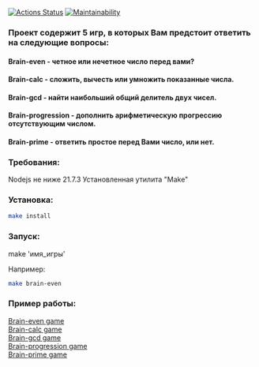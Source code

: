 [![Actions Status](https://github.com/d0b3r27/frontend-project-44/actions/workflows/hexlet-check.yml/badge.svg)](https://github.com/d0b3r27/frontend-project-44/actions)
[![Maintainability](https://api.codeclimate.com/v1/badges/c4d0e4e3eb323ab8c77a/maintainability)](https://codeclimate.com/github/d0b3r27/Brain-games/maintainability)

### Проект содержит 5 игр, в которых Вам предстоит ответить на следующие вопросы:
#### Brain-even - четное или нечетное число перед вами?
#### Brain-calc - сложить, вычесть или умножить показанные числа.
#### Brain-gcd - найти наибольший общий делитель двух чисел.
#### Brain-progression - дополнить арифметическую прогрессию отсутствующим числом.
#### Brain-prime - ответить простое перед Вами число, или нет.

### Требования:
Nodejs не ниже 21.7.3
Установленная утилита "Make"

### Установка:
```bash
make install
```

### Запуск:
make 'имя_игры'

Например:
```bash
make brain-even
```

### Пример работы:

[Brain-even game](https://asciinema.org/a/eiioC51VaCrZBD9cqQPIi3rmJ)  
[Brain-calc game](https://asciinema.org/a/tyApUC9Xsu5qQ1WKpkyhIhEuw)  
[Brain-gcd game](https://asciinema.org/a/FfV8GeCnLo1rrAFnoQNExxSdv)  
[Brain-progression game](https://asciinema.org/a/D2m7Z2L8PxcinWLPh71jUaVPT)  
[Brain-prime game](https://asciinema.org/a/HgSvnWvQlwuKgdtpedh1KWGoX)  
